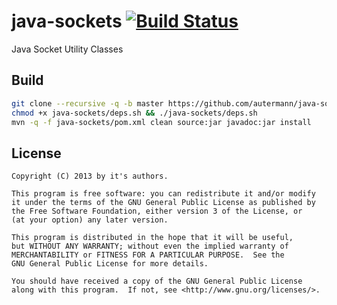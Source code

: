# java-sockets [![Build Status](https://travis-ci.org/autermann/java-sockets.png?branch=master)](https://travis-ci.org/autermann/java-sockets) #

Java Socket Utility Classes

## Build

```bash
git clone --recursive -q -b master https://github.com/autermann/java-sockets.git
chmod +x java-sockets/deps.sh && ./java-sockets/deps.sh
mvn -q -f java-sockets/pom.xml clean source:jar javadoc:jar install
```

## License

```
Copyright (C) 2013 by it's authors.

This program is free software: you can redistribute it and/or modify
it under the terms of the GNU General Public License as published by
the Free Software Foundation, either version 3 of the License, or
(at your option) any later version.

This program is distributed in the hope that it will be useful,
but WITHOUT ANY WARRANTY; without even the implied warranty of
MERCHANTABILITY or FITNESS FOR A PARTICULAR PURPOSE.  See the
GNU General Public License for more details.

You should have received a copy of the GNU General Public License
along with this program.  If not, see <http://www.gnu.org/licenses/>.
```
